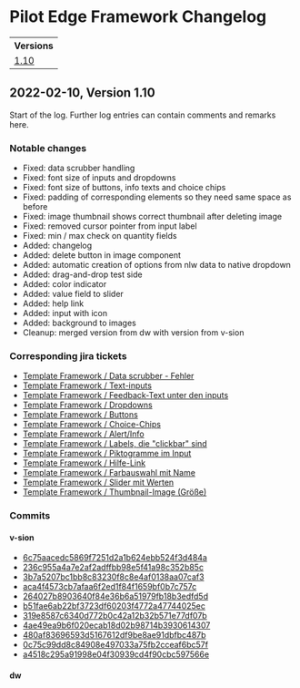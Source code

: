 # Pilot Edge Framework Changelog

<table>
  <tr>
    <th colspan="3">Versions</th>
  </tr>
  <tr>
    <td valign="top">
      <a href="#1.10">1.10</a><br/>
    </td>
  </tr>
</table>

<!------------------------------------------------------------------------------->

<a id="1.10"></a>

## 2022-02-10, Version 1.10

Start of the log. Further log entries can contain comments and remarks here.

### Notable changes
* Fixed: data scrubber handling
* Fixed: font size of inputs and dropdowns
* Fixed: font size of buttons, info texts and choice chips
* Fixed: padding of corresponding elements so they need same space as before
* Fixed: image thumbnail shows correct thumbnail after deleting image
* Fixed: removed cursor pointer from input label
* Fixed: min / max check on quantity fields
* Added: changelog
* Added: delete button in image component
* Added: automatic creation of options from nlw data to native dropdown
* Added: drag-and-drop test side
* Added: color indicator
* Added: value field to slider
* Added: help link
* Added: input with icon
* Added: background to images
* Cleanup: merged version from dw with version from v-sion

### Corresponding jira tickets
* [Template Framework / Data scrubber - Fehler](https://jira.dw.com/browse/DIANA-801)
* [Template Framework / Text-inputs](https://jira.dw.com/browse/DIANA-811)
* [Template Framework / Feedback-Text unter den inputs](https://jira.dw.com/browse/DIANA-812)
* [Template Framework / Dropdowns](https://jira.dw.com/browse/DIANA-813)
* [Template Framework / Buttons](https://jira.dw.com/browse/DIANA-814)
* [Template Framework / Choice-Chips](https://jira.dw.com/browse/DIANA-815)
* [Template Framework / Alert/Info](https://jira.dw.com/browse/DIANA-816)
* [Template Framework / Labels, die "clickbar" sind](https://jira.dw.com/browse/DIANA-855)
* [Template Framework / Piktogramme im Input](https://jira.dw.com/browse/DIANA-818)
* [Template Framework / Hilfe-Link](https://jira.dw.com/browse/DIANA-819)
* [Template Framework / Farbauswahl mit Name](https://jira.dw.com/browse/DIANA-820)
* [Template Framework / Slider mit Werten](https://jira.dw.com/browse/DIANA-823)
* [Template Framework / Thumbnail-Image (Größe)](https://jira.dw.com/browse/DIANA-868)



### Commits
#### v-sion
* [6c75aacedc5869f7251d2a1b624ebb524f3d484a](https://github.com/v-sion-berlin/dw_diana/tree/6c75aacedc5869f7251d2a1b624ebb524f3d484a)
* [236c955a4a7e2af2adffbb98e5f41a98c352b85c](https://github.com/v-sion-berlin/dw_diana/commit/236c955a4a7e2af2adffbb98e5f41a98c352b85c)
* [3b7a5207bc1bb8c83230f8c8e4af0138aa07caf3](https://github.com/v-sion-berlin/dw_diana/tree/3b7a5207bc1bb8c83230f8c8e4af0138aa07caf3)
* [aca4f4573cb7afaa6f2ed1f84f1659bf0b7c757c](https://github.com/v-sion-berlin/dw_diana/tree/aca4f4573cb7afaa6f2ed1f84f1659bf0b7c757c)
* [264027b8903640f84e36b6a51979fb18b3edfd5d](https://github.com/v-sion-berlin/dw_diana/tree/264027b8903640f84e36b6a51979fb18b3edfd5d)
* [b51fae6ab22bf3723df60203f4772a47744025ec](https://github.com/v-sion-berlin/dw_diana/tree/b51fae6ab22bf3723df60203f4772a47744025ec)
* [319e8587c6340d772b0c42a12b32b571e77df07b](https://github.com/v-sion-berlin/dw_diana/tree/319e8587c6340d772b0c42a12b32b571e77df07b)
* [4ae49ea9b6f020ecab18d02b98714b3930614307](https://github.com/v-sion-berlin/dw_diana/tree/4ae49ea9b6f020ecab18d02b98714b3930614307)
* [480af83696593d5167612df9be8ae91dbfbc487b](https://github.com/v-sion-berlin/dw_diana/tree/480af83696593d5167612df9be8ae91dbfbc487b)
* [0c75c99dd8c84908e497033a75fb2cceaf6bc57f](https://github.com/v-sion-berlin/dw_diana/tree/0c75c99dd8c84908e497033a75fb2cceaf6bc57f)
* [a4518c295a91998e04f30939cd4f90cbc597566e](https://github.com/v-sion-berlin/dw_diana/tree/a4518c295a91998e04f30939cd4f90cbc597566e)
#### dw